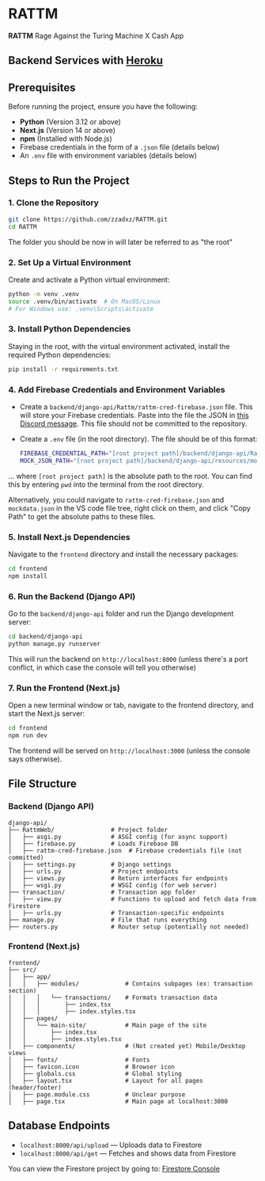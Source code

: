 
# RATTM

**RATTM** Rage Against the Turing Machine X Cash App

## Backend Services with [Heroku]([url](https://github.com/jnnchi/rattm-backend))

## Prerequisites

Before running the project, ensure you have the following:
- **Python** (Version 3.12 or above)
- **Next.js** (Version 14 or above)
- **npm** (Installed with Node.js)
- Firebase credentials in the form of a `.json` file (details below)
- An `.env` file with environment variables (details below)

## Steps to Run the Project

### 1. Clone the Repository

```bash
git clone https://github.com/zzadxz/RATTM.git
cd RATTM
```

The folder you should be now in will later be referred to as "the root"

### 2. Set Up a Virtual Environment

Create and activate a Python virtual environment:

```bash
python -m venv .venv
source .venv/bin/activate  # On MacOS/Linux
# For Windows use: .venv\Scripts\activate
```

### 3. Install Python Dependencies

Staying in the root, with the virtual environment activated, install the required Python dependencies:

```bash
pip install -r requirements.txt
```

### 4. Add Firebase Credentials and Environment Variables

- Create a `backend/django-api/Rattm/rattm-cred-firebase.json` file. This will store your Firebase credentials. Paste into the file the JSON in [this Discord message](https://discord.com/channels/1281256285618307082/1283811324018556938/1291457826463678505). This file should not be committed to the repository.

- Create a `.env` file (in the root directory). The file should be of this format:

    ```bash
    FIREBASE_CREDENTIAL_PATH="[root project path]/backend/django-api/RattmWeb/rattm-cred-firebase.json"
    MOCK_JSON_PATH="[root project path]/backend/django-api/resources/mockdata.json"
    ```

... where `[root project path]` is the absolute path to the root. You can find this by entering `pwd` into the terminal from the root directory.

Alternatively, you could navigate to `rattm-cred-firebase.json` and `mockdata.json` in the VS code file tree, right click on them, and click "Copy Path" to get the absolute paths to these files.

### 5. Install Next.js Dependencies

Navigate to the `frontend` directory and install the necessary packages:

```bash
cd frontend
npm install
```

### 6. Run the Backend (Django API)

Go to the `backend/django-api` folder and run the Django development server:

```bash
cd backend/django-api
python manage.py runserver
```

This will run the backend on `http://localhost:8000` (unless there's a port conflict, in which case the console will tell you otherwise)

### 7. Run the Frontend (Next.js)

Open a new terminal window or tab, navigate to the frontend directory, and start the Next.js server:

```bash
cd frontend
npm run dev
```

The frontend will be served on `http://localhost:3000` (unless the console says otherwise).

## File Structure

### Backend (Django API)

```plaintext
django-api/
├── RattmWeb/                # Project folder
│   ├── asgi.py              # ASGI config (for async support)
│   ├── firebase.py          # Loads Firebase DB
│   ├── rattm-cred-firebase.json  # Firebase credentials file (not committed)
│   ├── settings.py          # Django settings
│   ├── urls.py              # Project endpoints
│   ├── views.py             # Return interfaces for endpoints
│   ├── wsgi.py              # WSGI config (for web server)
├── transaction/             # Transaction app folder
│   ├── view.py              # Functions to upload and fetch data from Firestore
│   ├── urls.py              # Transaction-specific endpoints
├── manage.py                # File that runs everything
├── routers.py               # Router setup (potentially not needed)
```

### Frontend (Next.js)

```plaintext
frontend/
├── src/
│   ├── app/
│   │   ├── modules/             # Contains subpages (ex: transaction section)
│   │   │   └── transactions/    # Formats transaction data
│   │   │       ├── index.tsx
│   │   │       ├── index.styles.tsx
│   ├── pages/
│   │   └── main-site/           # Main page of the site
│   │       ├── index.tsx
│   │       ├── index.styles.tsx
│   ├── components/              # (Not created yet) Mobile/Desktop views
│   ├── fonts/                   # Fonts
│   ├── favicon.icon             # Browser icon
│   ├── globals.css              # Global styling
│   ├── layout.tsx               # Layout for all pages (header/footer)
│   ├── page.module.css          # Unclear purpose
│   ├── page.tsx                 # Main page at localhost:3000
```

## Database Endpoints

- `localhost:8000/api/upload` — Uploads data to Firestore
- `localhost:8000/api/get` — Fetches and shows data from Firestore

You can view the Firestore project by going to:
[Firestore Console](https://console.cloud.google.com/firestore/databases/-default-/data/panel/transactions/1LpRig3D7NipgPG67P3O?project=rattm-tli)
